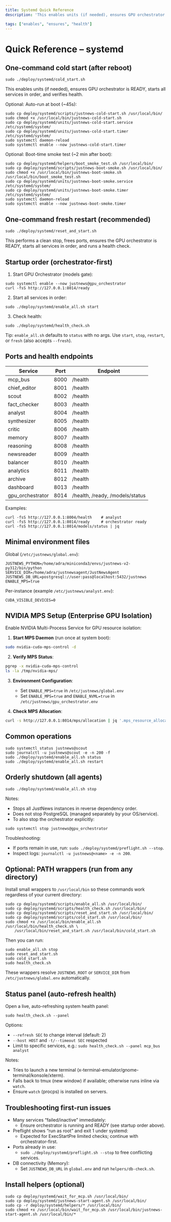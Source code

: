 ```yaml
---
title: Systemd Quick Reference
description: 'This enables units (if needed), ensures GPU orchestrator is READY, starts all services in order, and verifies health.'

tags: ["enables", "ensures", "health"]
---
```


# Quick Reference – systemd

## One-command cold start (after reboot)

```
sudo ./deploy/systemd/cold_start.sh
```

This enables units (if needed), ensures GPU orchestrator is READY, starts all services in order, and verifies health.

Optional: Auto-run at boot (~45s):

```
sudo cp deploy/systemd/scripts/justnews-cold-start.sh /usr/local/bin/
sudo chmod +x /usr/local/bin/justnews-cold-start.sh
sudo cp deploy/systemd/units/justnews-cold-start.service /etc/systemd/system/
sudo cp deploy/systemd/units/justnews-cold-start.timer /etc/systemd/system/
sudo systemctl daemon-reload
sudo systemctl enable --now justnews-cold-start.timer
```

Optional: Boot-time smoke test (~2 min after boot):

```
sudo cp deploy/systemd/helpers/boot_smoke_test.sh /usr/local/bin/
sudo cp deploy/systemd/scripts/justnews-boot-smoke.sh /usr/local/bin/
sudo chmod +x /usr/local/bin/justnews-boot-smoke.sh /usr/local/bin/boot_smoke_test.sh
sudo cp deploy/systemd/units/justnews-boot-smoke.service /etc/systemd/system/
sudo cp deploy/systemd/units/justnews-boot-smoke.timer /etc/systemd/system/
sudo systemctl daemon-reload
sudo systemctl enable --now justnews-boot-smoke.timer
```

## One-command fresh restart (recommended)

```
sudo ./deploy/systemd/reset_and_start.sh
```

This performs a clean stop, frees ports, ensures the GPU orchestrator is READY, starts all services in order, and runs a health check.

## Startup order (orchestrator-first)

1) Start GPU Orchestrator (models gate):

```
sudo systemctl enable --now justnews@gpu_orchestrator
curl -fsS http://127.0.0.1:8014/ready
```

2) Start all services in order:

```
sudo ./deploy/systemd/enable_all.sh start
```

3) Check health:

```
sudo ./deploy/systemd/health_check.sh
```

Tip: `enable_all.sh` defaults to `status` with no args. Use `start`, `stop`, `restart`, or `fresh` (also accepts `--fresh`).

## Ports and health endpoints

| Service           | Port | Endpoint |
|-------------------|------|----------|
| mcp_bus           | 8000 | /health  |
| chief_editor      | 8001 | /health  |
| scout             | 8002 | /health  |
| fact_checker      | 8003 | /health  |
| analyst           | 8004 | /health  |
| synthesizer       | 8005 | /health  |
| critic            | 8006 | /health  |
| memory            | 8007 | /health  |
| reasoning         | 8008 | /health  |
| newsreader        | 8009 | /health  |
| balancer          | 8010 | /health  |
| analytics         | 8011 | /health  |
| archive           | 8012 | /health  |
| dashboard         | 8013 | /health  |
| gpu_orchestrator  | 8014 | /health, /ready, /models/status |

Examples:

```
curl -fsS http://127.0.0.1:8004/health    # analyst
curl -fsS http://127.0.0.1:8014/ready     # orchestrator ready
curl -fsS http://127.0.0.1:8014/models/status | jq
```

## Minimal environment files

Global (`/etc/justnews/global.env`):

```
JUSTNEWS_PYTHON=/home/adra/miniconda3/envs/justnews-v2-py312/bin/python
SERVICE_DIR=/home/adra/justnewsagent/JustNewsAgent
JUSTNEWS_DB_URL=postgresql://user:pass@localhost:5432/justnews
ENABLE_MPS=true
```

Per-instance (example `/etc/justnews/analyst.env`):

```
CUDA_VISIBLE_DEVICES=0
```

## NVIDIA MPS Setup (Enterprise GPU Isolation)

Enable NVIDIA Multi-Process Service for GPU resource isolation:

1. **Start MPS Daemon** (run once at system boot):
```bash
sudo nvidia-cuda-mps-control -d
```

2. **Verify MPS Status**:
```bash
pgrep -x nvidia-cuda-mps-control
ls -la /tmp/nvidia-mps/
```

3. **Environment Configuration**:
   - Set `ENABLE_MPS=true` in `/etc/justnews/global.env`
   - Set `ENABLE_MPS=true` and `ENABLE_NVML=true` in `/etc/justnews/gpu_orchestrator.env`

4. **Check MPS Allocation**:
```bash
curl -s http://127.0.0.1:8014/mps/allocation | jq '.mps_resource_allocation.system_summary'
```

## Common operations

```
sudo systemctl status justnews@scout
sudo journalctl -u justnews@scout -e -n 200 -f
sudo ./deploy/systemd/enable_all.sh status
sudo ./deploy/systemd/enable_all.sh restart
```

## Orderly shutdown (all agents)

```
sudo ./deploy/systemd/enable_all.sh stop
```

Notes:
- Stops all JustNews instances in reverse dependency order.
- Does not stop PostgreSQL (managed separately by your OS/service).
- To also stop the orchestrator explicitly:

```
sudo systemctl stop justnews@gpu_orchestrator
```

Troubleshooting:
- If ports remain in use, run: `sudo ./deploy/systemd/preflight.sh --stop`.
- Inspect logs: `journalctl -u justnews@<name> -e -n 200`.

## Optional: PATH wrappers (run from any directory)

Install small wrappers to `/usr/local/bin` so these commands work regardless of your current directory:

```
sudo cp deploy/systemd/scripts/enable_all.sh /usr/local/bin/
sudo cp deploy/systemd/scripts/health_check.sh /usr/local/bin/
sudo cp deploy/systemd/scripts/reset_and_start.sh /usr/local/bin/
sudo cp deploy/systemd/scripts/cold_start.sh /usr/local/bin/
sudo chmod +x /usr/local/bin/enable_all.sh /usr/local/bin/health_check.sh \
	/usr/local/bin/reset_and_start.sh /usr/local/bin/cold_start.sh
```

Then you can run:

```
sudo enable_all.sh stop
sudo reset_and_start.sh
sudo cold_start.sh
sudo health_check.sh
```

These wrappers resolve `JUSTNEWS_ROOT` or `SERVICE_DIR` from `/etc/justnews/global.env` automatically.

## Status panel (auto-refresh health)

Open a live, auto-refreshing system health panel:

```
sudo health_check.sh --panel
```

Options:
- `--refresh SEC` to change interval (default: 2)
- `--host HOST` and `-t/--timeout SEC` respected
- Limit to specific services, e.g.: `sudo health_check.sh --panel mcp_bus analyst`

Notes:
- Tries to launch a new terminal (x-terminal-emulator/gnome-terminal/konsole/xterm).
- Falls back to tmux (new window) if available; otherwise runs inline via `watch`.
- Ensure `watch` (procps) is installed on servers.

## Troubleshooting first-run issues

- Many services “failed/inactive” immediately:
	- Ensure orchestrator is running and READY (see startup order above).
- Preflight shows “run as root” and exit 1 under systemd:
	- Expected for ExecStartPre limited checks; continue with orchestrator-first.
- Ports already in use:
	- `sudo ./deploy/systemd/preflight.sh --stop` to free conflicting services.
- DB connectivity (Memory):
	- Set `JUSTNEWS_DB_URL` in `global.env` and run `helpers/db-check.sh`.

## Install helpers (optional)

```
sudo cp deploy/systemd/wait_for_mcp.sh /usr/local/bin/
sudo cp deploy/systemd/justnews-start-agent.sh /usr/local/bin/
sudo cp -r deploy/systemd/helpers/* /usr/local/bin/
sudo chmod +x /usr/local/bin/wait_for_mcp.sh /usr/local/bin/justnews-start-agent.sh /usr/local/bin/*
```

